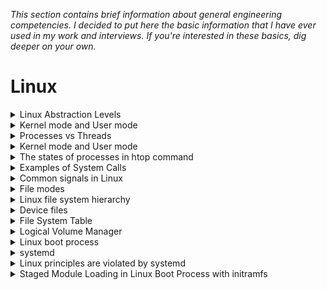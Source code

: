 _This section contains brief information about general engineering competencies. 
I decided to put here the basic information that I have ever used in my work and interviews.
If you're interested in these basics, dig deeper on your own._

# Linux
<details>
<summary>Linux Abstraction Levels</summary><br>
From lowest to highest level:

1. Hardware Abstraction Layer
2. Kernel Space
3. System Libraries
4. System Calls
5. Libraries and APIs
6. Utilities and Commands
7. Graphical User Interface (GUI)
8. Applications
</details>

<details>
<summary>Kernel mode and User mode</summary><br>

1. **Kernel mode**
   - Also known as privileged mode or supervisor mode.
   - In kernel mode, the CPU has unrestricted access to all resources and can execute any instruction.
   - The kernel, which is the core part of the operating system, runs in kernel mode. It has the highest level of privilege and can execute privileged instructions.
   - Kernel mode is reserved for tasks that require direct access to hardware or sensitive system resources. These tasks include device driver operations, memory management, and interrupt handling.
2. **User mode**
   - In user mode, the CPU has restricted access to resources, and certain instructions or operations that could potentially harm the system are not allowed.
   - User mode is where user applications and processes run. These applications do not have direct access to hardware and must request the kernel to perform privileged operations on their behalf through system calls.
   - Most of the software you interact with, such as text editors, web browsers, and games, run in user mode.
</details>

<details>
<summary>Processes vs Threads</summary><br>

1. **Processes**
    - Independent programs in execution.
    - Each process has its own memory space and resources.
    - A failure in one process does not directly affect others.
    - Isolation is strong, and communication between processes typically requires inter-process communication (IPC).
2. **Threads**
    - Smallest unit of execution within a process.
    - Threads within a process share the same memory space and resources.
    - Communication between threads is easier due to shared memory space.
    - Changes made by one thread to the program code or data are visible to all threads within the same process.

In summary, processes offer strong isolation at the cost of higher resource overhead, while threads within a process share resources and 
can communicate more easily, providing greater efficiency for concurrent execution. The choice between processes and threads depends on 
the specific requirements of the application, balancing the need for isolation with the benefits of resource sharing.
</details>

<details>
<summary>Kernel mode and User mode</summary><br>

1. **Kernel mode**
    - Also known as privileged mode or supervisor mode.
    - In kernel mode, the CPU has unrestricted access to all resources and can execute any instruction.
    - The kernel, which is the core part of the operating system, runs in kernel mode. It has the highest level of privilege and can execute privileged instructions.
    - Kernel mode is reserved for tasks that require direct access to hardware or sensitive system resources. These tasks include device driver operations, memory management, and interrupt handling.
2. **User mode**
    - In user mode, the CPU has restricted access to resources, and certain instructions or operations that could potentially harm the system are not allowed.
    - User mode is where user applications and processes run. These applications do not have direct access to hardware and must request the kernel to perform privileged operations on their behalf through system calls.
    - Most of the software you interact with, such as text editors, web browsers, and games, run in user mode.
</details>

<details>
<summary>The states of processes in htop command</summary><br>

1. **S - Sleeping**. The process is currently sleeping. It is not using the CPU and is in a waiting state. This could be due to waiting for an event, I/O operation, or a specific condition to be met.
2. **R - Running**. The process is currently running on the CPU. It is actively executing instructions.
3. **D - Disk Sleep** (Uninterruptible Sleep). The process is in an uninterruptible sleep state, typically waiting for a disk I/O operation to complete. Processes in this state cannot be interrupted by signals and must wait for the I/O operation to finish.
4. **Z - Zombie**. The process has terminated, but its entry is still in the process table. This can occur when a parent process has not yet collected the exit status of its terminated child. Zombie processes don't consume system resources, but their presence indicates an issue with process management.
</details>

<details>
<summary>Examples of System Calls</summary><br>

1. **File Operations**: `open()`, `read()`, `write()`, `close()`
2. **Process Control**: `fork()`, `exec()`, `wait()`, `exit()`
3. **Memory Management**: `brk()`, `mmap()`, `munmap()`
4. **Communication**: `socket()`, `send()`, `recv()`
5. **Device Control**: `ioctl()`
</details>

<details>
<summary>Common signals in Linux</summary><br>

1. **SIGTERM (15)**: Termination signal. This signal asks a process to terminate gracefully. Processes can catch this signal to perform cleanup operations before exiting.
2. **SIGKILL (9)**: Kill signal. This signal immediately terminates a process. It cannot be caught or ignored by the process, and it forcefully terminates the process.
3. **SIGINT (2)**: Interrupt signal. This signal is generated when the user presses Ctrl+C in the terminal. It's commonly used to interrupt or stop a running process.
4. **SIGHUP (1)**: Hangup signal. Historically used to notify processes of a terminal hangup. Nowadays, it's often used to reload configuration files for daemons.
5. **SIGTERM (16)**: Terminal stop signal. This signal is generated when the user presses Ctrl+Z in the terminal to suspend a process.

These are just a few examples, and there are more signals available. You can use the `kill` command to send signals to processes manually.
</details>

<details>
<summary>File modes</summary><br>

In Unix-like operating systems, file modes are represented using a three-digit octal (base-8) notation. 
Each digit corresponds to the permission bits for the owner, group, and others, respectively. The three basic permission types 
are read (r) - 4, write (w) - 2, and execute (x) - 1. Example: `chmod 644 filename`
</details>

<details>
<summary>Linux file system hierarchy</summary><br>

The Linux file system hierarchy is organized into a hierarchical structure with the root directory `/` at the top. 
Key directories include `/bin` for essential binaries, `/boot` for bootloader files, `/etc` for system-wide configurations, 
`/home` for user home directories, `/lib` for shared libraries, and `/usr` for user binaries and libraries. Additional directories 
like `/dev` house device files, `/proc` a virtual file system that provides information about running processes and system resources as files, 
and `/var` stores variable data such as logs. 
The `/tmp` directory holds temporary files, while `/sbin` contains system binaries, and `/opt` may store optional software packages. 
Mount points are created in `/mnt`, and special directories like `/root` serve specific purposes.
</details>

<details>
<summary>Device files</summary><br>

Device files in Unix-like operating systems, found in the `/dev` directory, act as interfaces for communication 
between user-level processes and devices. There are two main types: character devices (e.g., terminals) for 
character-by-character data transfer. The 'c' character in the file permissions (crw-rw-rw-) indicates a character device.
and block devices (e.g., hard drives) for fixed-size block data transfer. The 'b' character in the file permissions (brw-rw-rw-) signifies a block device.
Examples include `/dev/tty` for terminals, `/dev/sda` for hard disks, and `/dev/null` for a null device that discards data.

Commonly used commands to list and view information about devices: `lsblk`, `fdisk -l`, `df -h`, `ls /dev`, `blkid`
</details>

<details>
<summary>File System Table</summary><br>

`fstab` is a configuration file in Unix-like operating systems, including Linux, located at `/etc/fstab`. 
It defines how disk drives and partitions are mounted into the file system hierarchy, specifying mount points, file system 
types, and mount options. Entries in `fstab` ensure automatic mounting of specified file systems during system boot, and it 
supports the use of UUIDs or labels for unique identification. The file system table also allows configuration of network 
file systems like NFS shares. Each line in `fstab` represents a distinct file system entry, including information about the 
device or partition, mount point, file system type, mount options, and other parameters.
</details>

<details>
<summary>Logical Volume Manager</summary><br>

Logical Volume Manager (LVM) is a powerful and flexible storage management tool used in Unix-like operating systems. 
LVM abstracts the physical storage devices into logical volumes, providing a layer of indirection that 
allows dynamic management of storage resources. It enables tasks such as creating logical volumes that span multiple 
physical disks, resizing volumes on the fly, and creating snapshots for backup purposes. LVM consists of physical volumes (PVs), 
volume groups (VGs), and logical volumes (LVs). Physical volumes are individual storage devices or partitions, which are combined 
into volume groups. Logical volumes are then created within volume groups and act as flexible containers for file systems or 
other use cases. LVM enhances the flexibility and efficiency of storage management, allowing administrators to adapt and scale 
storage resources dynamically without disrupting existing data or services.
</details>

<details>
<summary>Linux boot process</summary><br>

1. **BIOS/UEFI** is the first component involved in the boot process. It initializes hardware components, performs a Power-On Self-Test (POST), and locates the boot device.
2. **Boot Loader** commonly GRUB in many Linux distributions, is loaded by the BIOS/UEFI. GRUB is responsible for locating the Linux kernel and initializing the initial ramdisk (initramfs).
3. **Initramfs** (initial RAM filesystem) is a temporary root file system that contains essential drivers and modules needed to mount the actual root file system. It ensures that the minimal set of tools and drivers required for the system to boot are available.
4. **Kernel Initialization** is loaded into memory by the bootloader. The kernel initializes the system hardware, sets up memory management, identifies and mounts the root file system, and begins the process of loading necessary kernel modules.
5. **Init Process** or its modern replacements like systemd. The init process is the first user-space process and serves as the ancestor of all other processes.
6. **User-Space Initialization** involves starting system services, daemons, and user processes. The init or systemd process coordinates this initialization and ensures that essential services are started in the correct order.
7. **Login Prompt or Graphical Interface** The system reaches a state where it presents a login prompt on the console or initiates a graphical user interface (GUI) if the system is configured to run in a graphical mode.
8. **User Session** Upon successful login, the user is granted a session where they can interact with the system through the command-line interface or a graphical desktop environment.
</details>

<details>
<summary>systemd</summary><br>

`systemd` is a system and service manager used in modern Linux distributions to initialize and manage the system's components. 
Serving as a replacement for the traditional `init` system, `systemd` handles the boot process, managing system processes, 
and providing advanced features such as parallel service initialization, on-demand starting of services, and dependency tracking.
`systemd` introduces the concept of units, which can be services, devices, mounts, and more, allowing for fine-grained control 
over system resources. It includes journaling for centralized and structured logging, enabling administrators to access detailed 
information about system events. While systemd has been criticized for its departure from traditional Unix design principles, 
it has become a standard component in many Linux distributions, offering enhanced system management and robustness.
</details>

<details>
<summary>Linux principles are violated by systemd</summary><br>

1. **Single Process Philosophy**. Traditional Unix systems follow the "do one thing and do it well" philosophy, encouraging the development of small, specialized tools that can work together. Some argue that systemd, by encompassing a broad range of functions in a single project, deviates from this principle.
2. **Text-Based Configuration Files**. Unix systems historically favor plain text configuration files that are human-readable and editable with simple text editors. Systemd, in contrast, uses binary configuration files in a more complex format, which some find less intuitive and harder to manage.
3. **Interoperability**. Critics argue that systemd can introduce challenges for interoperability with non-systemd systems. Some see it as less compatible with alternative init systems, limiting the ability to easily switch between different init systems.
4. **User Space and Kernel Space Separation**. Traditional Unix systems maintain a clear separation between user space and kernel space. Some critics argue that systemd takes on more responsibilities traditionally handled by user space tools, potentially blurring this separation.
5. **Limited Modularity**. The design of systemd emphasizes integration and a unified approach to system management. Critics suggest that this can limit the modularity and flexibility traditionally associated with Unix systems.
6. **Centralization of Features**. Systemd incorporates various functionalities beyond process initialization, such as logging, device management, and network configuration. Critics argue that this centralization can lead to a monolithic approach, contrary to the Unix philosophy of decentralized tools working together.
</details>

<details>
<summary>Staged Module Loading in Linux Boot Process with initramfs</summary><br>


During the Linux boot process with an initial ramdisk `initramfs`, the kernel loads a minimal set of essential 
modules from the `initramfs`, allowing it to access and mount the real root file system. This initial set of modules 
typically includes storage drivers and basic hardware support. Once the real root is mounted, the kernel can dynamically 
load additional modules as needed for specific hardware or filesystems from the now-accessible root file system. 
This staged approach ensures that the kernel has the required components to reach a fully functional state, 
transitioning from the temporary `initramfs` environment to the real root file system, where the full set of system 
resources and modules become available for the continued boot process.
</details>